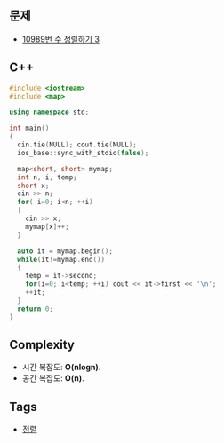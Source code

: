 ## 문제
- [10989번 수 정렬하기 3](https://www.acmicpc.net/problem/10989)

## C++
```c++
#include <iostream>
#include <map>

using namespace std;

int main()
{
  cin.tie(NULL); cout.tie(NULL);
  ios_base::sync_with_stdio(false);

  map<short, short> mymap;
  int n, i, temp;
  short x;
  cin >> n;
  for( i=0; i<n; ++i) 
  {
    cin >> x;
    mymap[x]++;
  }

  auto it = mymap.begin();
  while(it!=mymap.end())
  {
    temp = it->second;
    for(i=0; i<temp; ++i) cout << it->first << '\n';
    ++it;
  }
  return 0;
}

```

## Complexity
- 시간 복잡도: <b>O(nlogn)</b>.
- 공간 복잡도: <b>O(n)</b>.

## Tags
- [정렬](https://github.com/myoi-oj/baekjoon-oj#sort)
